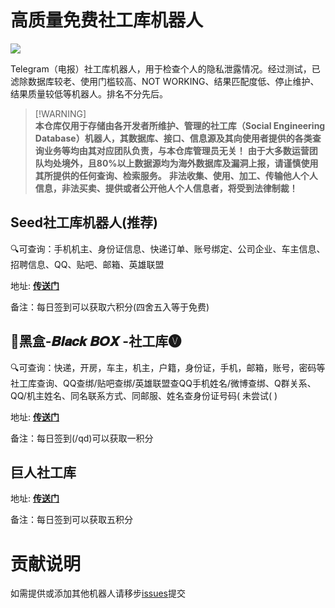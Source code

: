 # 高质量免费社工库机器人
![](https://img.shields.io/badge/Telegram-2CA5E0?style=&logo=telegram&logoColor=white)

Telegram（电报）社工库机器人，用于检查个人的隐私泄露情况。经过测试，已滤除数据库较老、使用门槛较高、NOT WORKING、结果匹配度低、停止维护、结果质量较低等机器人。排名不分先后。

> [!WARNING]\
> **本仓库仅用于存储由各开发者所维护、管理的社工库（Social Engineering Database）机器人，其数据库、接口、信息源及其向使用者提供的各类查询业务等均由其对应团队负责，与本仓库管理员无关！**
> **由于大多数运营团队均处境外，且80%以上数据源均为海外数据库及漏洞上报，请谨慎使用其所提供的任何查询、检索服务。**
> **非法收集、使用、加工、传输他人个人信息，非法买卖、提供或者公开他人个人信息者，将受到法律制裁！**

## Seed社工库机器人(推荐)

🔍可查询：手机机主、身份证信息、快递订单、账号绑定、公司企业、车主信息、招聘信息、QQ、贴吧、邮箱、英雄联盟

地址: [**传送门**](https://t.me/SeedSGKBOT?start=2a3ug05br)

备注：每日签到可以获取六积分(四舍五入等于免费)

## 🔰黑盒-𝑩𝒍𝒂𝒄𝒌 𝑩𝑶𝑿 -社工库🅥

🔍可查询：快递，开房，车主，机主，户籍，身份证，手机，邮箱，账号，密码等社工库查询、QQ查绑/贴吧查绑/英雄联盟查QQ手机姓名/微博查绑、Q群关系、QQ/机主姓名、同名联系方式、同邮服、姓名查身份证号码( 未尝试( )

地址: [**传送门**](https://t.me/BOXsgkbot?start=ihbk6tf)

备注：每日签到(/qd)可以获取一积分

## 巨人社工库

地址: [**传送门**](https://t.me/jrsgk2_bot?start=ODEzNTcwMDIwMQ==)

备注：每日签到可以获取五积分

# 贡献说明

如需提供或添加其他机器人请移步[issues](https://github.com/xgit01/SGK-bot/issues)提交
